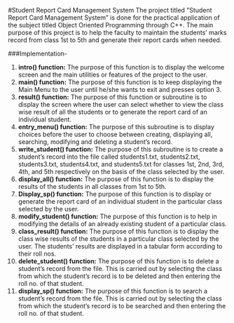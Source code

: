 #Student Report Card Management System
The project titled "Student Report Card Management System” is done for the practical application of the subject titled Object Oriented Programming through C++. The main purpose of this project is to help the faculty to maintain the students’ marks record from class 1st to 5th and generate their report cards when needed.

###Implementation-
1)	**intro() function:** The purpose of this function is to display the welcome screen and the main utilities or features of the project to the user.
2)	 **main() function:** The purpose of this function is to keep displaying the Main Menu to the user until he/she wants to exit and presses option 3.
3)	**result() function:** The purpose of this function or subroutine is to display the screen where the user can select whether to view the class wise result of all the students or to generate the report card of an individual student.
4)  **entry_menu() function:** The purpose of this subroutine is to display choices before the user to choose between creating, displaying all, searching, modifying and deleting a student’s record.
5)	 **write_student() function:** The purpose of this subroutine is to create a student’s record into the file called students1.txt, students2.txt, students3.txt, students4.txt, and students5.txt for classes 1st, 2nd, 3rd, 4th, and 5th respectively on the basis of the class selected by the user.
6)	 **display_all() function:** The purpose of this function is to display the results of the students in all classes from 1st to 5th.
7)	**Display_sp() function:** The purpose of this function is to display or generate the report card of an individual student in the particular class selected by the user.
8)	 **modify_student() function:** The purpose of this function is to help in modifying the details of an already existing student of a particular class.
9)	 **class_result() function:** The purpose of this function is to display the class wise results of the students in a particular class selected by the user. The students’ results are displayed in a tabular form according to their roll nos.
10)	 **delete_student() function:** The purpose of this function is to delete a student’s record from the file. This is carried out by selecting the class from which the student’s record is to be deleted and then entering the roll no. of that student.
11)	 **display_sp() function:** The purpose of this function is to search a student’s record from the file. This is carried out by selecting the class from which the student’s record is to be searched and then entering the roll no. of that student.
